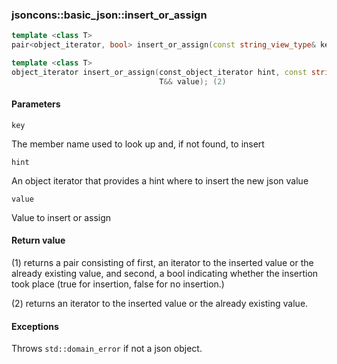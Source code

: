 ### jsoncons::basic_json::insert_or_assign

```cpp
template <class T>
pair<object_iterator, bool> insert_or_assign(const string_view_type& key, T&& value); (1)

template <class T>
object_iterator insert_or_assign(const_object_iterator hint, const string_view_type& key, 
                                 T&& value); (2)
```

#### Parameters

    key
The member name used to look up and, if not found, to insert

    hint        
An object iterator that provides a hint where to insert the new json value

    value
Value to insert or assign

#### Return value

(1) returns a pair consisting of first, an iterator to the inserted value 
or the already existing value, 
and second, a bool indicating whether the insertion took place
(true for insertion, false for no insertion.)

(2) returns an iterator to the inserted value 
or the already existing value. 

#### Exceptions

Throws `std::domain_error` if not a json object.

